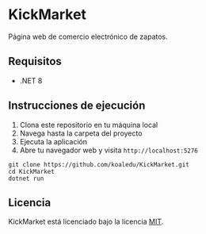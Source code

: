 # KickMarket

Página web de comercio electrónico de zapatos.

## Requisitos

- .NET 8

## Instrucciones de ejecución

1. Clona este repositorio en tu máquina local
2. Navega hasta la carpeta del proyecto
3. Ejecuta la aplicación
4. Abre tu navegador web y visita `http://localhost:5276`

```
git clone https://github.com/koaledu/KickMarket.git
cd KickMarket
dotnet run
```

## Licencia

KickMarket está licenciado bajo la licencia [MIT](https://github.com/koaledu/KickMarket/blob/main/LICENSE).
